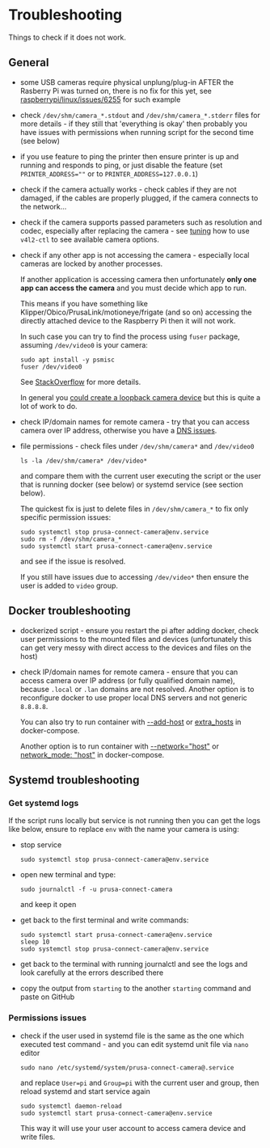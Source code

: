 # Troubleshooting

Things to check if it does not work.

## General

- some USB cameras require physical unplung/plug-in AFTER
  the Rasberry Pi was turned on, there is no fix for this yet, see
  [raspberrypi/linux/issues/6255](https://github.com/raspberrypi/linux/issues/6255)
  for such example

- check `/dev/shm/camera_*.stdout` and `/dev/shm/camera_*.stderr`
  files for more details - if they still that 'everything is okay'
  then probably you have issues with permissions when running script
  for the second time (see below)

- if you use feature to ping the printer then ensure printer is up and running
  and responds to ping, or just disable the feature (set `PRINTER_ADDRESS=""` or
  to `PRINTER_ADDRESS=127.0.0.1`)

- check if the camera actually works - check cables if they are not damaged,
  if the cables are properly plugged, if the camera connects to the network...

- check if the camera supports passed parameters such as resolution and codec,
  especially after replacing the camera - see [tuning](./configuration.tuning.md)
  how to use `v4l2-ctl` to see available camera options.

- check if any other app is not accessing the camera - especially local cameras
  are locked by another processes.

  If another application is accessing camera then unfortunately **only one app can
  access the camera** and you must decide which app to run.

  This means if you have something like Klipper/Obico/PrusaLink/motioneye/frigate
  (and so on) accessing the directly attached device to the Raspberry Pi
  then it will not work.

  In such case you can try to find the process
  using `fuser` package, assuming `/dev/video0` is your camera:

  ```shell
  sudo apt install -y psmisc
  fuser /dev/video0
  ```

  See [StackOverflow](https://stackoverflow.com/questions/24554614/how-find-out-which-process-is-using-a-file-in-linux)
  for more details.

  In general you [could create a loopback camera device](https://forums.raspberrypi.com/viewtopic.php?t=121901)
  but this is quite a lot of work to do.

- check IP/domain names for remote camera - try that you can access camera over
  IP address, otherwise you have a [DNS issues](https://www.reddit.com/r/homelab/comments/5i6kza/a_haiku_about_dns/).

- file permissions - check files under `/dev/shm/camera*` and `/dev/video0`

  ```shell
  ls -la /dev/shm/camera* /dev/video*
  ```

  and compare them with the current user executing the script or the user that
  is running docker (see below) or systemd service (see section below).

  The quickest fix is just to delete files in `/dev/shm/camera_*`
  to fix only specific permission issues:

  ```shell
  sudo systemctl stop prusa-connect-camera@env.service
  sudo rm -f /dev/shm/camera_*
  sudo systemctl start prusa-connect-camera@env.service
  ```

  and see if the issue is resolved.

  If you still have issues due to accessing `/dev/video*` then ensure the user
  is added to `video` group.

## Docker troubleshooting

- dockerized script - ensure you restart the pi after adding docker,
  check user permissions to the mounted files and devices (unfortunately this can
  get very messy with direct access to the devices and files on the host)

- check IP/domain names for remote camera - ensure that you can access camera
  over IP address (or fully qualified domain name), because `.local` or `.lan`
  domains are not resolved. Another option is to reconfigure docker to use proper
  local DNS servers and not generic `8.8.8.8`.

  You can also try to run container with [--add-host](https://docs.docker.com/reference/cli/docker/container/run/#add-host)
  or
  [extra_hosts](https://docs.docker.com/compose/compose-file/05-services/#extra_hosts)
  in docker-compose.

  Another option is to run container with [--network="host"](https://docs.docker.com/reference/cli/docker/container/run/#network)
  or
  [network_mode: "host"](https://docs.docker.com/compose/compose-file/05-services/#network_mode)
  in docker-compose.

## Systemd troubleshooting

### Get systemd logs

If the script runs locally but service is not running then you can get the logs
like below, ensure to replace `env` with the name your camera is using:

- stop service

  ```shell
  sudo systemctl stop prusa-connect-camera@env.service
  ```

- open new terminal and type:

  ```shell
  sudo journalctl -f -u prusa-connect-camera
  ```

  and keep it open

- get back to the first terminal and write commands:

  ```shell
  sudo systemctl start prusa-connect-camera@env.service
  sleep 10
  sudo systemctl stop prusa-connect-camera@env.service
  ```

- get back to the terminal with running journalctl and see the logs
  and look carefully at the errors described there

- copy the output from `starting` to the another `starting` command and paste
  on GitHub

### Permissions issues

- check if the user used in systemd file is the same as the one which executed
  test command - and you can edit systemd unit file via `nano` editor

  ```shell
  sudo nano /etc/systemd/system/prusa-connect-camera@.service
  ```

  and replace `User=pi` and `Group=pi` with the current user and group,
  then reload systemd and start service again

  ```shell
  sudo systemctl daemon-reload
  sudo systemctl start prusa-connect-camera@env.service
  ```

  This way it will use your user account to access camera device and write files.
